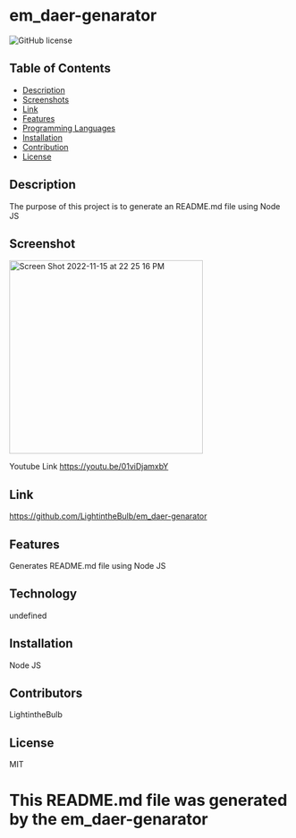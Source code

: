 # em_daer-genarator
![GitHub license](https://img.shields.io/badge/license-MIT-blue.svg)

## Table of Contents
- [Description](#description)
- [Screenshots](#screenshots)
- [Link](#link)
- [Features](#features)
- [Programming Languages](#languages)
- [Installation](#installation)
- [Contribution](#contribution)
- [License](#license)


## Description

The purpose of this project is to generate an README.md file using Node JS

## Screenshot

<img width="346" alt="Screen Shot 2022-11-15 at 22 25 16 PM" src="https://user-images.githubusercontent.com/96213325/202076721-28809324-560a-4b41-9b6c-c9261cf2e0c5.png">

Youtube Link
https://youtu.be/01viDjamxbY

## Link
https://github.com/LightintheBulb/em_daer-genarator

## Features
Generates README.md file using Node JS

## Technology
undefined

## Installation
Node JS

## Contributors
LightintheBulb

## License
MIT


# This README.md file was generated by the em_daer-genarator

